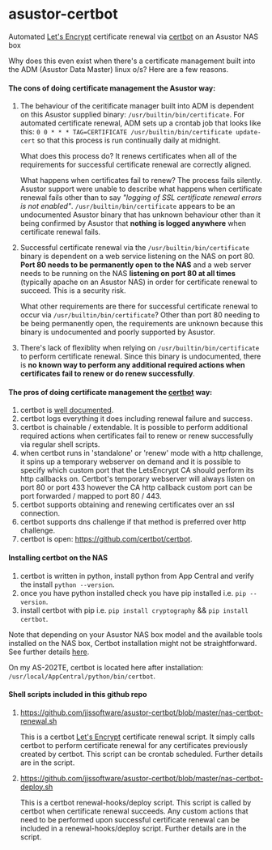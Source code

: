 # asustor-certbot
Automated [Let's Encrypt](https://letsencrypt.org/) certificate renewal via [certbot](https://certbot.eff.org/docs/) on an Asustor NAS box

Why does this even exist when there's a certificate management built into the ADM (Asustor Data Master) linux o/s? Here are a few reasons.

#### The cons of doing certificate management the Asustor way: ####

1. The behaviour of the ceritificate manager built into ADM is dependent on this Asustor supplied binary: `/usr/builtin/bin/certificate`. For automated certificate renewal, ADM sets up a crontab job that looks like this: `0 0 * * * TAG=CERTIFICATE /usr/builtin/bin/certificate update-cert` so that this process is run continually daily at midnight.

   What does this process do? It renews certificates when all of the requirements for successful certificate renewal are correctly aligned.
   
   What happens when certificates fail to renew? The process fails silently. Asustor support were unable to describe what happens when certificate renewal fails other than to say _"logging of SSL certificate renewal errors is not enabled"_. `/usr/builtin/bin/certificate` appears to be an undocumented Asustor binary that has unknown behaviour other than it being confirmed by Asustor that **nothing is logged anywhere** when certificate renewal fails.
   
2. Successful certificate renewal via the `/usr/builtin/bin/certificate` binary is dependent on a web service listening on the NAS on port 80. **Port 80 needs to be permanently open to the NAS** and a web server needs to be running on the NAS **listening on port 80 at all times** (typically apache on an Asustor NAS) in order for certificate renewal to succeed. This is a security risk.

   What other requirements are there for successful certificate renewal to occur via `/usr/builtin/bin/certificate`? Other than port 80 needing to be being permanently open, the requirements are unknown because this binary is undocumented and poorly supported by Asustor.

3. There's lack of flexiblity when relying on `/usr/builtin/bin/certificate` to perform certificate renewal. Since this binary is undocumented, there is **no known way to perform any additional required actions when certificates fail to renew or do renew successfully**.

#### The pros of doing certificate management the [certbot](https://certbot.eff.org/docs/) way: ####

1. certbot is [well documented](https://certbot.eff.org/docs/).
2. certbot logs everything it does including renewal failure and success.
3. certbot is chainable / extendable. It is possible to perform additional required actions when certificates fail to renew or renew successfully via regular shell scripts.
4. when certbot runs in 'standalone' or 'renew' mode with a http challenge, it spins up a temporary webserver on demand and it is possible to specify which custom port that the LetsEncrypt CA should perform its http callbacks on. Certbot's temporary webserver will always listen on port 80 or port 433 however the CA http callback custom port can be port forwarded / mapped to port 80 / 443.
5. certbot supports obtaining and renewing certificates over an ssl connection.
6. certbot supports dns challenge if that method is preferred over http challenge.
7. certbot is open: https://github.com/certbot/certbot.

#### Installing certbot on the NAS ####
1. certbot is written in python, install python from App Central and verify the install `python --version`.
2. once you have python installed check you have pip installed i.e. `pip --version`.
3. install certbot with pip i.e. `pip install cryptography` && `pip install certbot`.

Note that depending on your Asustor NAS box model and the available tools installed on the NAS box, Certbot installation might not be straightforward. See further details [here](https://github.com/jjssoftware/asustor-certbot/blob/master/CertbotInstallation.md).

On my AS-202TE, certbot is located here after installation: `/usr/local/AppCentral/python/bin/certbot`.

#### Shell scripts included in this github repo ####
1. https://github.com/jjssoftware/asustor-certbot/blob/master/nas-certbot-renewal.sh

   This is a certbot [Let's Encrypt](https://letsencrypt.org/) certificate renewal script. It simply calls certbot to perform certificate renewal for any certificates previously created by certbot. This script can be crontab scheduled. Further details are in the script.

2. https://github.com/jjssoftware/asustor-certbot/blob/master/nas-certbot-deploy.sh

   This is a certbot renewal-hooks/deploy script. This script is called by certbot when certificate renewal succeeds. Any custom actions that need to be performed upon successful certificate renewal can be included in a renewal-hooks/deploy script. Further details are in the script.
